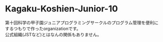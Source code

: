 # Kagaku-Koshien-Junior-10
第十回科学の甲子園ジュニアプログラミングサークルのプログラム管理を便利にするつもりで作ったorganizationです。  
公式組織(JSTなど)とはなんの関係もありません。
